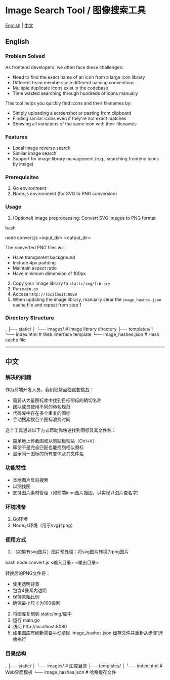 # Image Search Tool / 图像搜索工具

[English](#english) | [中文](#中文)

## English

### Problem Solved
As frontend developers, we often face these challenges:
- Need to find the exact name of an icon from a large icon library
- Different team members use different naming conventions
- Multiple duplicate icons exist in the codebase
- Time wasted searching through hundreds of icons manually

This tool helps you quickly find icons and their filenames by:
- Simply uploading a screenshot or pasting from clipboard
- Finding similar icons even if they're not exact matches
- Showing all variations of the same icon with their filenames

### Features
- Local image reverse search
- Similar image search
- Support for image library management (e.g., searching frontend icons by image)

### Prerequisites
1. Go environment
2. Node.js environment (for SVG to PNG conversion)

### Usage
1. (Optional) Image preprocessing: Convert SVG images to PNG format

bash

node convert.js <input_dir> <output_dir>


The converted PNG files will:
- Have transparent background
- Include 4px padding
- Maintain aspect ratio
- Have minimum dimension of 100px

2. Copy your image library to `static/img/library`
3. Run `main.go`
4. Access `http://localhost:8080`
5. When updating the image library, manually clear the `image_hashes.json` cache file and repeat from step 1

### Directory Structure
.
├── static/
│ └── images/ # Image library directory
├── templates/
│ └── index.html # Web interface template
└── image_hashes.json # Hash cache file

---

## 中文

### 解决的问题
作为前端开发人员，我们经常面临这些挑战：
- 需要从大量图标库中找到目标图标的确切名称
- 团队成员使用不同的命名规范
- 代码库中存在多个重复的图标
- 手动搜索数百个图标浪费时间

这个工具通过以下方式帮助你快速找到图标及其文件名：
- 简单地上传截图或从剪贴板粘贴（Ctrl+V）
- 即使不是完全匹配也能找到相似图标
- 显示同一图标的所有变体及其文件名

### 功能特性
- 本地图片反向搜索
- 以图找图
- 支持图片素材管理（如前端icon图片搜图，以实现以图片查名字）

### 环境准备
1. Go环境
2. Node.js环境（用于svg转png）

### 使用方式
1. （如果有svg图片）图片预处理：将svg图片转换为png图片

bash
node convert.js <输入目录> <输出目录>

转换后的PNG文件将：
- 使用透明背景
- 包含4像素内边距
- 保持原始比例
- 确保最小尺寸为100像素

2. 将图库复制到 static/img/库中
3. 运行 main.go
4. 访问 http://localhost:8080
5. 如果图库有刷新需要手动清除 image_hashes.json 缓存文件并重新从步骤1开始执行

### 目录结构
.
├── static/
│ └── images/ # 图库目录
├── templates/
│ └── index.html # Web界面模板
└── image_hashes.json # 哈希缓存文件